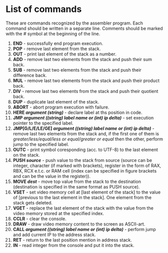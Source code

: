 # List of commands

These are commands recognized by the assembler program. Each command should be written in a separate line. Comments should be marked with the *#* symbol at the beginning of the line.

1. **END** - successfully end program execution.
2. **POP** - remove last element from the stack.
3. **OUT** - print last element of the stack as a number.
4. **ADD** - remove last two elements from the stack and push their sum back.
5. **SUB** - remove last two elements from the stack and push their difference back.
6. **MUL** - remove last two elements from the stack and push their product back.
7. **DIV** - remove last two elements from the stack and push their quotient back.
8. **DUP** - duplicate last element of the stack.
9.  **ABORT** - abort program execution with failure.
10. **HERE *argument (string)*** - declare label at ths position in code.
11. **JMP *argument ((string) label name or (int) ip delta)*** - set execution pointer to the specified label.
12. **JMP\[G/L/E/LE/GE\] *argument ((string) label name or (int) ip delta)*** - remove last two elements from the stack and, if the first one of them is *greater/less/equal/less or equal/greater or equal* then the other, perform jump to the specified label.
13. **OUTC** - print symbol coresponding (acc. to UTF-8) to the last element on the stack.
14. **PUSH *source*** - push value to the stack from source (source can be integer, character (if marked with brackets), register in the form of RAX, RBX, RCX e.t.c. or RAM cell (index can be specified in figure brackets and can be the value in the register)).
15. **MOVE *dest*** - move top value from the stack to the destination (destination is specified in the same format as PUSH source).
16. **VSET** - set video memory cell at [last element of the stack] to the value of [previous to the last element in the stack]. One element from the stack gets deleted.
17. **VGET** - replace the last element of the stack with the value from the video memory stored at the specified index.
18. **CCLR** - clear the console.
19. **DRAW** - draw video memory content to the screen as ASCII-art.
20. **CALL *argument ((string) label name or (int) ip delta)*** - perform jump and add current IP to the address stack.
21. **RET** - return to the last position mention in address stack.
22. **IN** - read integer from the console and put it into the stack.